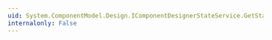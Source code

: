 ```yaml
---
uid: System.ComponentModel.Design.IComponentDesignerStateService.GetState(System.ComponentModel.IComponent,System.String)
internalonly: False
---
```

